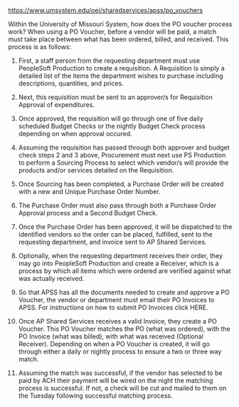 https://www.umsystem.edu/oei/sharedservices/apss/po_vouchers


Within the University of Missouri System, how does the PO voucher process work?
When using a PO Voucher, before a vendor will be paid, a match must take place between what has been ordered, billed, and received.  This process is as follows:

1. First, a staff person from the requesting department must use PeopleSoft Production to create a requisition.  A Requisition is simply a detailed list of the items the department wishes to purchase including descriptions, quantities, and prices.

2. Next, this requisition must be sent to an approver/s for Requisition Approval of expenditures.

3. Once approved, the requisition will go through one of five daily scheduled Budget Checks or the nightly Budget Check process depending on when approval occured.

4. Assuming the requisition has passed through both approver and budget check steps 2 and 3 above, Procurement must next use PS Production to perform a Sourcing Process to select which vendor/s will provide the products and/or services detailed on the Requisition.

5. Once Sourcing has been completed, a Purchase Order will be created with a new and Unique Purchase Order Number.

6. The Purchase Order must also pass through both a Purchase Order Approval process and a Second Budget Check.

7. Once the Purchase Order has been approved, it will be dispatched to the identified vendors so the order can be placed, fulfilled, sent to the requesting department, and invoice sent to AP Shared Services.

8. Optionally, when the requesting department receives their order, they may go into PeopleSoft Production and create a Receiver, which is a process by which all items which were ordered are verified against what was actually received.

9. So that APSS has all the documents needed to create and approve a PO Voucher, the vendor or department must email their PO Invoices to APSS. For instructions on how to submit PO Invoices click HERE.

10. Once AP Shared Services receives a valid Invoice, they create a PO Voucher.  This PO Voucher matches the PO (what was ordered), with the PO Invoice (what was billed), with what was received (Optional Receiver).  Depending on when a PO Voucher is created, it will go through either a daily or nightly process to ensure a two or three way match.

11. Assuming the match was successful, if the vendor has selected to be paid by ACH their payment will be wired on the night the matching process is successful.  If not, a check will be cut and mailed to them on the Tuesday following successful matching process.

